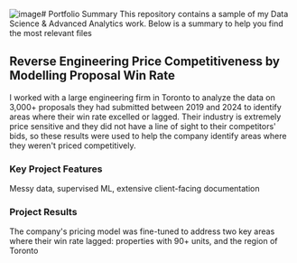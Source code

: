 ![image](https://github.com/user-attachments/assets/5be3f9ee-5312-4442-8546-aa99d0ffddb5)# Portfolio Summary
This repository contains a sample of my Data Science &amp; Advanced Analytics work. Below is a summary to help you find the most relevant files

## Reverse Engineering Price Competitiveness by Modelling Proposal Win Rate
I worked with a large engineering firm in Toronto to analyze the data on 3,000+ proposals they had submitted between 2019 and 2024 to identify areas where their win rate excelled or lagged. Their industry is extremely price sensitive and they did not have a line of sight to their competitors' bids, so these results were used to help the company identify areas where they weren't priced competitively.
### Key Project Features 
Messy data, supervised ML, extensive client-facing documentation
### Project Results 
The company's pricing model was fine-tuned to address two key areas where their win rate lagged: properties with 90+ units, and the region of Toronto
